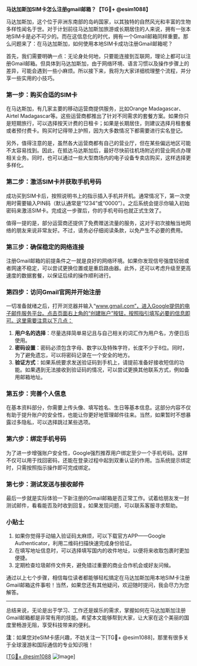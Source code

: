 **马达加斯加SIM卡怎么注册gmail邮箱？【TG💪+ @esim1088】**

马达加斯加，这个位于非洲东南部的岛屿国家，以其独特的自然风光和丰富的生物多样性闻名于世。对于计划前往马达加斯加旅游或长期居住的人来说，拥有一张本地SIM卡是必不可少的。而在这信息化的时代，拥有一个Gmail邮箱同样重要。那么问题来了：在马达加斯加，如何使用本地SIM卡成功注册Gmail邮箱呢？

首先，我们需要明确一点：无论身处何地，只要能连接到互联网，理论上都可以注册Gmail邮箱。但具体到马达加斯加，由于网络环境、语言习惯以及操作步骤上的差异，可能会遇到一些小麻烦。所以接下来，我将为大家详细梳理整个流程，并分享一些实用的小技巧。

### **第一步：购买合适的SIM卡**
在马达斯加，有几家主要的移动运营商提供服务，比如Orange Madagascar、Airtel Madagascar等。这些运营商都推出了针对不同需求的套餐方案。如果你只是短期旅行，可以选择按天计费的日租卡；如果是长期居住，则建议选择月租套餐或者预付费卡。购买时记得带上护照，因为大多数情况下都需要进行实名登记。

另外，值得注意的是，虽然各大运营商都有自己的营业厅，但在某些偏远地区可能不太容易找到。因此，在抵达马达斯加后，最好尽快前往机场附近的营业网点办理相关业务。同时，也可以通过一些大型商场内的电子设备专卖店购买，这样选择更多样化。

### **第二步：激活SIM卡并获取手机号码**
成功买到SIM卡后，按照说明书上的指示插入手机并开机。通常情况下，第一次使用时需要输入PIN码（默认通常是“1234”或“0000”）。之后系统会提示你输入初始密码来激活SIM卡。完成这一步骤后，你的手机号码也就正式生效了。

值得一提的是，部分运营商还提供了免费赠送流量的服务，这对于初次接触当地网络的朋友来说非常友好。不过，请务必仔细阅读条款，以免产生不必要的费用。

### **第三步：确保稳定的网络连接**
注册Gmail邮箱的前提条件之一就是良好的网络环境。如果你发现信号强度较弱或者网速不稳定，可以尝试更换位置或是重启路由器。此外，还可以考虑升级至更高速度的数据套餐，以保证后续的操作顺利进行。

### **第四步：访问Gmail官网并开始注册**
一切准备就绪之后，打开浏览器并输入“www.gmail.com”，进入Google提供的电子邮件服务平台。点击页面右上角的“创建账户”按钮，按照指引填写必要的信息即可。这里需要注意以下几点：

1. **用户名的选择**：尽量选择简单易记且与自己相关的词汇作为用户名，方便日后使用。
2. **密码设置**：密码必须包含字母、数字以及特殊字符，长度不少于8位。同时，为了避免遗忘，可以将密码记录在一个安全的地方。
3. **验证方式**：如果系统要求发送验证码到手机上，请提前准备好接收短信的功能。如果遇到无法接收到验证码的情况，可以尝试更换其他联系方式，例如备用邮箱地址。

### **第五步：完善个人信息**
在基本资料部分，你需要上传头像、填写姓名、生日等基本信息。这部分内容不仅有助于提升账户的安全性，也能让你更好地管理邮件往来。当然，如果暂时不想暴露过多隐私，可以选择跳过某些选项。

### **第六步：绑定手机号码**
为了进一步增强账户安全性，Google强烈推荐用户绑定至少一个手机号码。这样不仅可以用于找回密码，还能在登录过程中起到双重认证的作用。当系统提示绑定时，只需按照指示操作即可完成绑定。

### **第七步：测试发送与接收邮件**
最后一步就是实际体验一下新注册的Gmail邮箱是否正常工作。试着给朋友发一封测试邮件，看看能否及时收到回复。如果发现问题，可以联系客服寻求帮助。

### **小贴士**
1. 如果你觉得手动输入验证码太麻烦，可以下载官方APP——Google Authenticator，利用二维码扫描快速完成身份验证。
2. 在填写地址信息时，可以选择填写国内的收件地址，以便将来收取包裹时更加便捷。
3. 定期检查垃圾邮件文件夹，避免错过重要的商业合作机会或好友问候。

通过以上七个步骤，相信每位读者都能够轻松搞定在马达加斯加用本地SIM卡注册Gmail邮箱这件事啦！当然，如果您还有其他疑问，欢迎随时提问，我会尽力为您解答。

---

总结来说，无论是出于学习、工作还是娱乐的需求，掌握如何在马达加斯加注册Gmail邮箱都是非常有用的技能。希望本文能够帮到大家，让大家在这个美丽的国度里畅游无阻，享受科技带来的便利。

**注**：如果您对eSIM卡感兴趣，不妨关注一下[TG💪+ @esim1088]，那里有很多关于全球漫游和国际通信的专业知识哦！

[[TG💪+ @esim1088](https://t.me/s/esim1088) ![Image](https://i.postimg.cc/4NQfJmqS/Snipaste-2025-05-13-00-14-12.png)]
